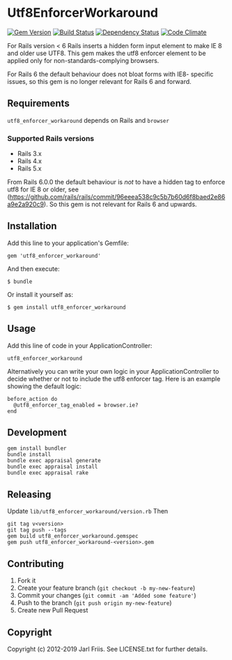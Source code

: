 Utf8EnforcerWorkaround
======================
[![Gem Version](https://badge.fury.io/rb/utf8_enforcer_workaround.svg)](https://badge.fury.io/rb/utf8_enforcer_workaround)
[![Build Status](https://secure.travis-ci.org/softace/utf8_enforcer_workaround.png)](http://travis-ci.org/softace/utf8_enforcer_workaround)
[![Dependency Status](https://gemnasium.com/softace/utf8_enforcer_workaround.png)](https://gemnasium.com/softace/utf8_enforcer_workaround)
[![Code Climate](https://codeclimate.com/github/softace/utf8_enforcer_workaround.png)](https://codeclimate.com/github/softace/utf8_enforcer_workaround)

For Rails version < 6 Rails inserts a hidden form input element to make IE 8 and older use UTF8. This gem makes the utf8 enforcer element to be applied only for non-standards-complying browsers.

For Rails 6 the default behaviour does not bloat forms with IE8- specific issues, so this gem is no longer relevant for Rails 6 and forward.

Requirements
------------

`utf8_enforcer_workaround` depends on Rails and `browser`

### Supported Rails versions

* Rails 3.x
* Rails 4.x
* Rails 5.x

From Rails 6.0.0 the default behaviour is *not* to have a hidden tag to enforce utf8 for IE 8 or older, see (https://github.com/rails/rails/commit/96eeea538c9c5b7b60d6f8baed2e86a9e2a920c9). So this gem is not relevant for Rails 6 and upwards.

Installation
------------

Add this line to your application's Gemfile:

    gem 'utf8_enforcer_workaround'

And then execute:

    $ bundle

Or install it yourself as:

    $ gem install utf8_enforcer_workaround

Usage
-----

Add this line of code in your ApplicationController:

    utf8_enforcer_workaround

Alternatively you can write your own logic in your
ApplicationController to decide whether or not to include the utf8
enforcer tag. Here is an example showing the default logic:

    before_action do
      @utf8_enforcer_tag_enabled = browser.ie?
    end

Development
-----------

```
gem install bundler
bundle install
bundle exec appraisal generate
bundle exec appraisal install
bundle exec appraisal rake
```

Releasing
---------

Update `lib/utf8_enforcer_workaround/version.rb`
Then

```
git tag v<version>
git tag push --tags
gem build utf8_enforcer_workaround.gemspec
gem push utf8_enforcer_workaround-<version>.gem
```



Contributing
------------

1. Fork it
2. Create your feature branch (`git checkout -b my-new-feature`)
3. Commit your changes (`git commit -am 'Added some feature'`)
4. Push to the branch (`git push origin my-new-feature`)
5. Create new Pull Request

Copyright
---------

Copyright (c) 2012-2019 Jarl Friis. See LICENSE.txt for
further details.

